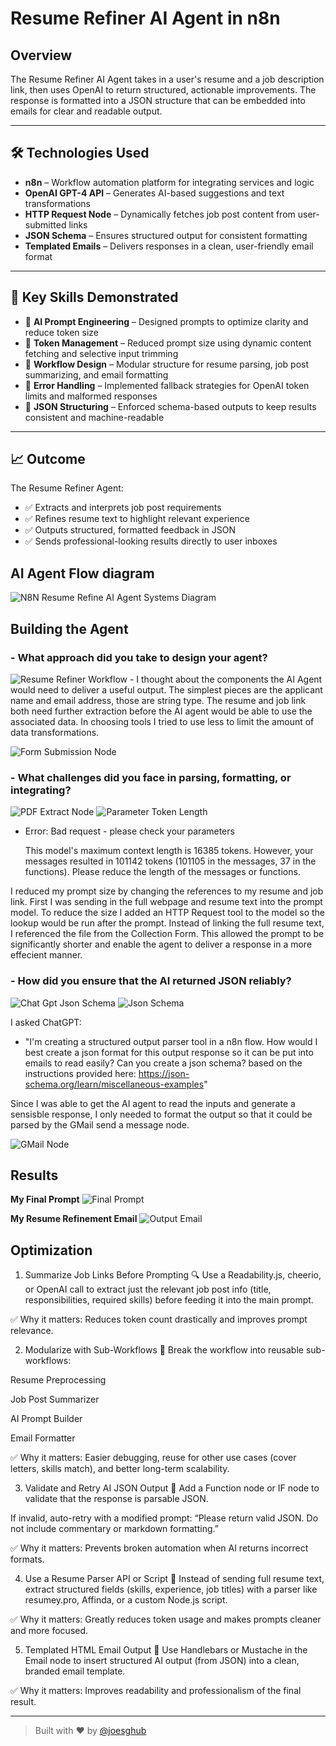 # Resume Refiner AI Agent in n8n

## Overview
The Resume Refiner AI Agent takes in a user's resume and a job description link, then uses OpenAI to return structured, actionable improvements. The response is formatted into a JSON structure that can be embedded into emails for clear and readable output.

---

## 🛠️ Technologies Used

- **n8n** – Workflow automation platform for integrating services and logic
- **OpenAI GPT-4 API** – Generates AI-based suggestions and text transformations
- **HTTP Request Node** – Dynamically fetches job post content from user-submitted links
- **JSON Schema** – Ensures structured output for consistent formatting
- **Templated Emails** – Delivers responses in a clean, user-friendly email format

---

## 🧰 Key Skills Demonstrated

- 🔹 **AI Prompt Engineering** – Designed prompts to optimize clarity and reduce token size
- 🔹 **Token Management** – Reduced prompt size using dynamic content fetching and selective input trimming
- 🔹 **Workflow Design** – Modular structure for resume parsing, job post summarizing, and email formatting
- 🔹 **Error Handling** – Implemented fallback strategies for OpenAI token limits and malformed responses
- 🔹 **JSON Structuring** – Enforced schema-based outputs to keep results consistent and machine-readable

---

## 📈 Outcome

The Resume Refiner Agent:
- ✅ Extracts and interprets job post requirements
- ✅ Refines resume text to highlight relevant experience
- ✅ Outputs structured, formatted feedback in JSON
- ✅ Sends professional-looking results directly to user inboxes
## AI Agent Flow diagram
![N8N Resume Refine AI Agent Systems Diagram](https://github.com/joesghub/n8n_ai_agent_resume_refiner/blob/main/img/Resume_refiner_n8n.png?raw=true)

## Building the Agent
### - What approach did you take to design your agent?
![Resume Refiner Workflow](https://github.com/joesghub/n8n_ai_agent_resume_refiner/blob/main/img/resume%20refiner%20workflow.png?raw=true)
    - I thought about the components the AI Agent would need to deliver a useful output. The simplest pieces are the applicant name and email address, those are string type. The resume and job link both need further extraction before the AI agent would be able to use the associated data. In choosing tools I tried to use less to limit the amount of data transformations.
 
![Form Submission Node](https://github.com/joesghub/n8n_ai_agent_resume_refiner/blob/main/img/form%20submission%20node.png?raw=true) 

### - What challenges did you face in parsing, formatting, or integrating?
![PDF Extract Node](https://github.com/joesghub/n8n_ai_agent_resume_refiner/blob/main/img/pdf%20extract%20node.png?raw=true)
![Parameter Token Length](https://github.com/joesghub/n8n_ai_agent_resume_refiner/blob/main/img/parameter%20token%20length.png?raw=true)
  - Error: Bad request - please check your parameters
    
    This model's maximum context length is 16385 tokens. However, your messages resulted in 101142 tokens (101105 in the messages, 37 in the functions). Please reduce the length of the messages or functions.

I reduced my prompt size by changing the references to my resume and job link. First I was sending in the full webpage and resume text into the prompt model. To reduce the size I added an HTTP Request tool to the model so the lookup would be run after the prompt. Instead of linking the full resume text, I referenced the file from the Collection Form. This allowed the prompt to be significantly shorter and enable the agent to deliver a response in a more effecient manner. 

### - How did you ensure that the AI returned JSON reliably?
![Chat Gpt Json Schema](https://github.com/joesghub/n8n_ai_agent_resume_refiner/blob/main/img/chat%20gpt%20json%20schema.png?raw=true)
![Json Schema](https://github.com/joesghub/n8n_ai_agent_resume_refiner/blob/main/img/json%20schema.png?raw=true)

I asked ChatGPT: 
- "I'm creating a structured output parser tool in a n8n flow. How would I best create a json format for this output response so it can be put into emails to read easily? Can you create a json schema? based on the instructions provided here: https://json-schema.org/learn/miscellaneous-examples"

Since I was able to get the AI agent to read the inputs and generate a sensisble response, I only needed to format the output so that it could be parsed by the GMail send a message node. 

![GMail Node](https://github.com/joesghub/n8n_ai_agent_resume_refiner/blob/main/img/email%20node.png?raw=true)


## Results
**My Final Prompt**
![Final Prompt](https://github.com/joesghub/n8n_ai_agent_resume_refiner/blob/main/img/final%20prompt.png?raw=true)

**My Resume Refinement Email**
![Output Email](https://github.com/joesghub/n8n_ai_agent_resume_refiner/blob/main/img/refiner%20output%20email.png?raw=true)


## Optimization
1. Summarize Job Links Before Prompting
🔍 Use a Readability.js, cheerio, or OpenAI call to extract just the relevant job post info (title, responsibilities, required skills) before feeding it into the main prompt.

✅ Why it matters: Reduces token count drastically and improves prompt relevance.

2. Modularize with Sub-Workflows
🧩 Break the workflow into reusable sub-workflows:

Resume Preprocessing

Job Post Summarizer

AI Prompt Builder

Email Formatter

✅ Why it matters: Easier debugging, reuse for other use cases (cover letters, skills match), and better long-term scalability.

3. Validate and Retry AI JSON Output
🧠 Add a Function node or IF node to validate that the response is parsable JSON.

If invalid, auto-retry with a modified prompt:
“Please return valid JSON. Do not include commentary or markdown formatting.”

✅ Why it matters: Prevents broken automation when AI returns incorrect formats.

4. Use a Resume Parser API or Script
📄 Instead of sending full resume text, extract structured fields (skills, experience, job titles) with a parser like resumey.pro, Affinda, or a custom Node.js script.

✅ Why it matters: Greatly reduces token usage and makes prompts cleaner and more focused.

5. Templated HTML Email Output
💌 Use Handlebars or Mustache in the Email node to insert structured AI output (from JSON) into a clean, branded email template.

✅ Why it matters: Improves readability and professionalism of the final result.

---

> Built with ❤️ by [@joesghub](https://github.com/joesghub)

